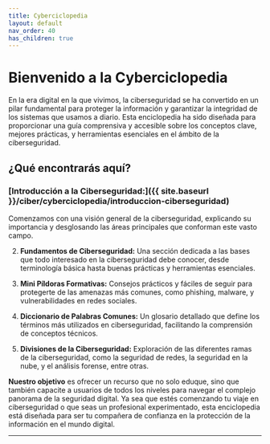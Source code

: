 ```yaml
---
title: Cyberciclopedia
layout: default
nav_order: 40
has_children: true
---
```


# Bienvenido a la Cyberciclopedia

En la era digital en la que vivimos, la ciberseguridad se ha convertido en un pilar fundamental para proteger la información y garantizar la integridad de los sistemas que usamos a diario. Esta enciclopedia ha sido diseñada para proporcionar una guía comprensiva y accesible sobre los conceptos clave, mejores prácticas, y herramientas esenciales en el ámbito de la ciberseguridad.

## ¿Qué encontrarás aquí?

### [Introducción a la Ciberseguridad:]({{ site.baseurl }}/ciber/cyberciclopedia/introduccion-ciberseguridad)

Comenzamos con una visión general de la ciberseguridad, explicando su importancia y desglosando las áreas principales que conforman este vasto campo.

2. **Fundamentos de Ciberseguridad:** Una sección dedicada a las bases que todo interesado en la ciberseguridad debe conocer, desde terminología básica hasta buenas prácticas y herramientas esenciales.

3. **Mini Píldoras Formativas:** Consejos prácticos y fáciles de seguir para protegerte de las amenazas más comunes, como phishing, malware, y vulnerabilidades en redes sociales.

4. **Diccionario de Palabras Comunes:** Un glosario detallado que define los términos más utilizados en ciberseguridad, facilitando la comprensión de conceptos técnicos.

5. **Divisiones de la Ciberseguridad:** Exploración de las diferentes ramas de la ciberseguridad, como la seguridad de redes, la seguridad en la nube, y el análisis forense, entre otras.

**Nuestro objetivo** es ofrecer un recurso que no solo eduque, sino que también capacite a usuarios de todos los niveles para navegar el complejo panorama de la seguridad digital. Ya sea que estés comenzando tu viaje en ciberseguridad o que seas un profesional experimentado, esta enciclopedia está diseñada para ser tu compañera de confianza en la protección de la información en el mundo digital.

---

